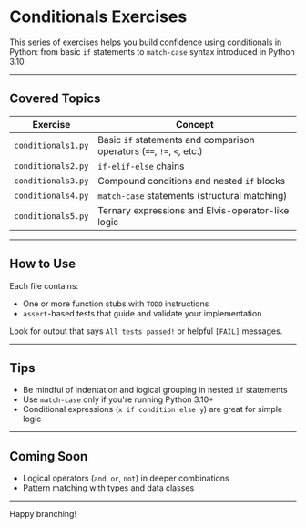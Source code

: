 # Conditionals Exercises

This series of exercises helps you build confidence using conditionals in Python:
from basic `if` statements to `match-case` syntax introduced in Python 3.10.

---

## Covered Topics

| Exercise           | Concept                                      |
|--------------------|----------------------------------------------|
| `conditionals1.py` | Basic `if` statements and comparison operators (`==`, `!=`, `<`, etc.) |
| `conditionals2.py` | `if-elif-else` chains                        |
| `conditionals3.py` | Compound conditions and nested `if` blocks   |
| `conditionals4.py` | `match-case` statements (structural matching)|
| `conditionals5.py` | Ternary expressions and Elvis-operator-like logic |

---

## How to Use

Each file contains:
- One or more function stubs with `TODO` instructions
- `assert`-based tests that guide and validate your implementation

Look for output that says `All tests passed!` or helpful `[FAIL]` messages.

---

## Tips
- Be mindful of indentation and logical grouping in nested `if` statements
- Use `match-case` only if you're running Python 3.10+
- Conditional expressions (`x if condition else y`) are great for simple logic

---

## Coming Soon
- Logical operators (`and`, `or`, `not`) in deeper combinations
- Pattern matching with types and data classes

---

Happy branching!